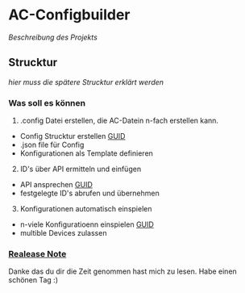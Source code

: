 # AC-Configbuilder
_Beschreibung des Projekts_

## Strucktur
_hier muss die spätere Strucktur erklärt werden_


### Was soll es können
1.  .config Datei erstellen, die AC-Datein n-fach erstellen kann.
* Config Strucktur erstellen [GUID](https://www.audiocodes.com/media/13244/gateway-and-sbc-cli-reference-guide-ver-72.pdf)
* .json file für Config
* Konfigurationen als Template definieren

2. ID's über API ermitteln und einfügen
* API ansprechen [GUID](https://www.audiocodes.com/media/13528/rest-api-for-mediant-devices-ver-72.pdf)
* festgelegte ID's abrufen und übernehmen
 
3. Konfigurationen automatisch einspielen
* n-viele Konfiguratioenn einspielen [GUID](https://www.audiocodes.com/media/13528/rest-api-for-mediant-devices-ver-72.pdf)
* multible Devices zulassen

### [Realease Note]()

Danke das du dir die Zeit genommen hast mich zu lesen. 
Habe einen schönen Tag :)
